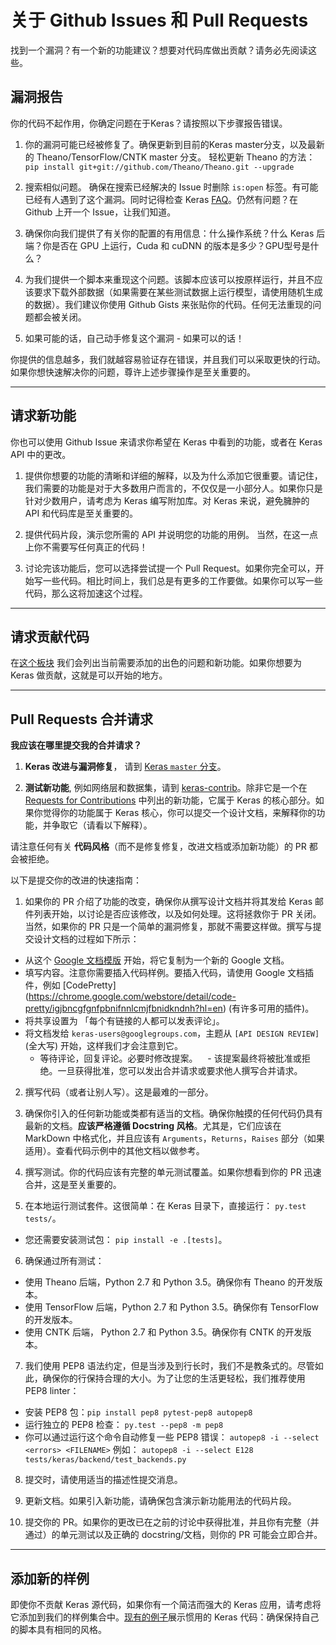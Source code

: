 # 关于 Github Issues 和 Pull Requests

找到一个漏洞？有一个新的功能建议？想要对代码库做出贡献？请务必先阅读这些。

## 漏洞报告

你的代码不起作用，你确定问题在于Keras？请按照以下步骤报告错误。

1. 你的漏洞可能已经被修复了。确保更新到目前的Keras master分支，以及最新的 Theano/TensorFlow/CNTK master 分支。
轻松更新 Theano 的方法：`pip install git+git://github.com/Theano/Theano.git --upgrade`

2. 搜索相似问题。 确保在搜索已经解决的 Issue 时删除 `is:open` 标签。有可能已经有人遇到了这个漏洞。同时记得检查 Keras [FAQ](/docs/keras/getting-started/faq)。仍然有问题？在 Github 上开一个 Issue，让我们知道。

3. 确保你向我们提供了有关你的配置的有用信息：什么操作系统？什么 Keras 后端？你是否在 GPU 上运行，Cuda 和 cuDNN 的版本是多少？GPU型号是什么？

4. 为我们提供一个脚本来重现这个问题。该脚本应该可以按原样运行，并且不应该要求下载外部数据（如果需要在某些测试数据上运行模型，请使用随机生成的数据）。我们建议你使用 Github Gists 来张贴你的代码。任何无法重现的问题都会被关闭。

5. 如果可能的话，自己动手修复这个漏洞 - 如果可以的话！

你提供的信息越多，我们就越容易验证存在错误，并且我们可以采取更快的行动。如果你想快速解决你的问题，尊许上述步骤操作是至关重要的。

---

## 请求新功能

你也可以使用 Github Issue 来请求你希望在 Keras 中看到的功能，或者在 Keras API 中的更改。

1. 提供你想要的功能的清晰和详细的解释，以及为什么添加它很重要。请记住，我们需要的功能是对于大多数用户而言的，不仅仅是一小部分人。如果你只是针对少数用户，请考虑为 Keras 编写附加库。对 Keras 来说，避免臃肿的 API 和代码库是至关重要的。

2. 提供代码片段，演示您所需的 API 并说明您的功能的用例。 当然，在这一点上你不需要写任何真正的代码！

3. 讨论完该功能后，您可以选择尝试提一个 Pull Request。如果你完全可以，开始写一些代码。相比时间上，我们总是有更多的工作要做。如果你可以写一些代码，那么这将加速这个过程。


---

## 请求贡献代码

在[这个板块](https://github.com/keras-team/keras/projects/1) 我们会列出当前需要添加的出色的问题和新功能。如果你想要为 Keras 做贡献，这就是可以开始的地方。


---

## Pull Requests 合并请求

**我应该在哪里提交我的合并请求？**

1. **Keras 改进与漏洞修复**， 请到 [Keras `master` 分支](https://github.com/keras-team/keras/tree/master)。

2. **测试新功能**, 例如网络层和数据集，请到 [keras-contrib](https://github.com/farizrahman4u/keras-contrib)。除非它是一个在 [Requests for Contributions](https://github.com/keras-team/keras/projects/1) 中列出的新功能，它属于 Keras 的核心部分。如果你觉得你的功能属于 Keras 核心，你可以提交一个设计文档，来解释你的功能，并争取它（请看以下解释）。

请注意任何有关 **代码风格**（而不是修复修复，改进文档或添加新功能）的 PR 都会被拒绝。

以下是提交你的改进的快速指南：

1. 如果你的 PR 介绍了功能的改变，确保你从撰写设计文档并将其发给 Keras 邮件列表开始，以讨论是否应该修改，以及如何处理。这将拯救你于 PR 关闭。当然，如果你的 PR 只是一个简单的漏洞修复，那就不需要这样做。撰写与提交设计文档的过程如下所示：
  - 从这个 [Google 文档模版](https://docs.google.com/document/d/1ZXNfce77LDW9tFAj6U5ctaJmI5mT7CQXOFMEAZo-mAA/edit#) 开始，将它复制为一个新的 Google 文档。
  - 填写内容。注意你需要插入代码样例。要插入代码，请使用 Google 文档插件，例如 [CodePretty]  (https://chrome.google.com/webstore/detail/code-pretty/igjbncgfgnfpbnifnnlcmjfbnidkndnh?hl=en) (有许多可用的插件)。
  - 将共享设置为 「每个有链接的人都可以发表评论」。
  - 将文档发给 `keras-users@googlegroups.com`，主题从 `[API DESIGN REVIEW]` (全大写) 开始，这样我们才会注意到它。
    - 等待评论，回复评论。必要时修改提案。
    - 该提案最终将被批准或拒绝。一旦获得批准，您可以发出合并请求或要求他人撰写合并请求。


2. 撰写代码（或者让别人写）。这是最难的一部分。

3. 确保你引入的任何新功能或类都有适当的文档。确保你触摸的任何代码仍具有最新的文档。**应该严格遵循 Docstring 风格**。尤其是，它们应该在 MarkDown 中格式化，并且应该有 `Arguments`，`Returns`，`Raises` 部分（如果适用）。查看代码示例中的其他文档以做参考。

4. 撰写测试。你的代码应该有完整的单元测试覆盖。如果你想看到你的 PR 迅速合并，这是至关重要的。 

5. 在本地运行测试套件。这很简单：在 Keras 目录下，直接运行： `py.test tests/`。
  - 您还需要安装测试包： `pip install -e .[tests]`。

6. 确保通过所有测试：
  - 使用 Theano 后端，Python 2.7 和 Python 3.5。确保你有 Theano 的开发版本。
  - 使用 TensorFlow 后端，Python 2.7 和 Python 3.5。确保你有 TensorFlow 的开发版本。
  - 使用 CNTK 后端， Python 2.7 和 Python 3.5。确保你有 CNTK 的开发版本。

7. 我们使用 PEP8 语法约定，但是当涉及到行长时，我们不是教条式的。尽管如此，确保你的行保持合理的大小。为了让您的生活更轻松，我们推荐使用 PEP8 linter：
  - 安装 PEP8 包：`pip install pep8 pytest-pep8 autopep8`
  - 运行独立的 PEP8 检查： `py.test --pep8 -m pep8`
  - 你可以通过运行这个命令自动修复一些 PEP8 错误： `autopep8 -i --select <errors> <FILENAME>`
    例如： `autopep8 -i --select E128 tests/keras/backend/test_backends.py`

8. 提交时，请使用适当的描述性提交消息。

9. 更新文档。如果引入新功能，请确保包含演示新功能用法的代码片段。

10. 提交你的 PR。如果你的更改已在之前的讨论中获得批准，并且你有完整（并通过）的单元测试以及正确的 docstring/文档，则你的 PR 可能会立即合并。

---

## 添加新的样例

即使你不贡献 Keras 源代码，如果你有一个简洁而强大的 Keras 应用，请考虑将它添加到我们的样例集合中。[现有的例子](https://github.com/keras-team/keras/tree/master/examples)展示惯用的 Keras 代码：确保保持自己的脚本具有相同的风格。
